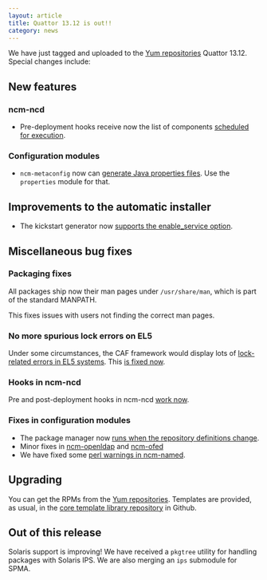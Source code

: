 ```yaml
---
layout: article
title: Quattor 13.12 is out!!
category: news
---
```


We have just tagged and uploaded to the
[Yum repositories](http://yum.quattor.org) Quattor 13.12.  Special
changes include:

## New features

### ncm-ncd

* Pre-deployment hooks receive now the list of components
  [scheduled for execution](https://github.com/quattor/ncm-ncd/pull/10).

### Configuration modules

* `ncm-metaconfig` now can
  [generate Java properties files](https://github.com/quattor/configuration-modules-core/pull/130).
  Use the `properties` module for that.

## Improvements to the automatic installer

* The kickstart generator now
  [supports the enable_service option](https://github.com/quattor/aii/pull/35).

## Miscellaneous bug fixes

### Packaging fixes

All packages ship now their man pages under `/usr/share/man`, which is
part of the standard MANPATH.

This fixes issues with users not finding the correct man pages.

### No more spurious lock errors on EL5

Under some circumstances, the CAF framework would display lots of
[lock-related errors in EL5 systems](https://github.com/quattor/CAF/issues/6).
This [is  fixed now](https://github.com/quattor/CAF/pull/7).

### Hooks in ncm-ncd

Pre and post-deployment hooks in ncm-ncd
[work now](https://github.com/quattor/ncm-ncd/pull/9).

### Fixes in configuration modules

* The package manager now
  [runs when the repository definitions change](https://github.com/quattor/configuration-modules-core/pull/128).
* Minor fixes in
  [ncm-openldap](https://github.com/quattor/configuration-modules-core/pull/134) and
  [ncm-ofed](https://github.com/quattor/configuration-modules-core/pull/111)
* We have fixed some
  [perl warnings in ncm-named](https://github.com/quattor/configuration-modules-core/pull/133).

## Upgrading

You can get the RPMs from the
[Yum repositories](http://yum.quattor.org).  Templates are provided,
as usual, in the
[core template library repository](https://github.com/quattor/template-library-core/tags)
in Github.

## Out of this release

Solaris support is improving!  We have received a `pkgtree` utility
for handling packages with Solaris IPS.  We are also merging an `ips`
submodule for SPMA.
